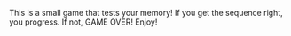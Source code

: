 This is a small game that tests your memory! If you get the sequence right, you progress. If not, GAME OVER! Enjoy!
